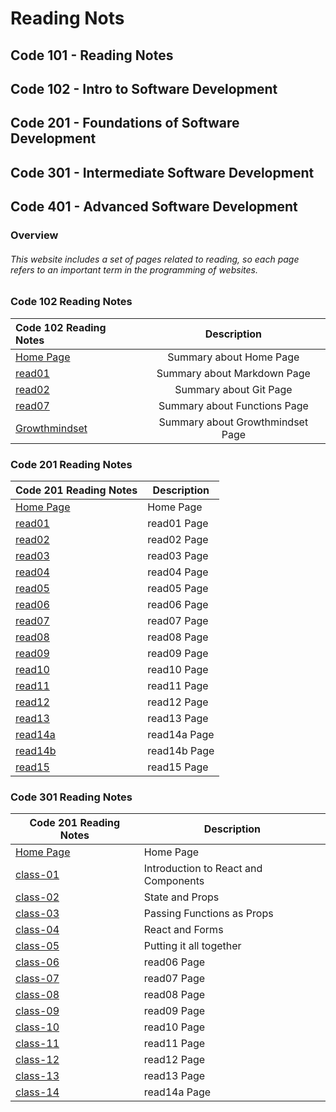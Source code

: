 # Reading Nots

## Code 101 - Reading Notes

## Code 102 - Intro to Software Development

## Code 201 - Foundations of Software Development

## Code 301 - Intermediate Software Development

## Code 401 - Advanced Software Development


### Overview 
###### This website includes a set of pages related to reading, so each page refers to an important term in the programming of websites.




### Code 102 Reading Notes


| Code 102 Reading Notes                                                         | Description                      | 
| :---                                                                           |    :----:                        |
| [Home Page](https://hadeelalshaee94.github.io/reading-notes/README)            | Summary about Home Page          | 
| [read01](https://hadeelalshaee94.github.io/reading-notes/read01)               | Summary about Markdown Page      | 
| [read02](https://hadeelalshaee94.github.io/reading-notes/read02)               | Summary about Git Page           | 
| [read07](https://hadeelalshaee94.github.io/reading-notes/read7)                | Summary about Functions Page     |
| [Growthmindset](https://hadeelalshaee94.github.io/reading-notes/Growthmindset) | Summary about Growthmindset Page | 






### Code 201 Reading Notes

| Code 201 Reading Notes                                                                      | Description |
| -----------                                                                                 | ----------- |
| [Home Page](https://hadeelalshaer94.github.io/Code-201-Reading-Notes/README)                | Home Page         |
| [read01](https://hadeelalshaer94.github.io/Code-201-Reading-Notes/read01)                   | read01 Page       |
| [read02](https://hadeelalshaer94.github.io/Code-201-Reading-Notes/read02)                   | read02 Page       |
| [read03](https://hadeelalshaer94.github.io/Code-201-Reading-Notes/read03)                   | read03 Page       |
| [read04](https://hadeelalshaer94.github.io/Code-201-Reading-Notes/read04)                   | read04 Page       |
| [read05](https://hadeelalshaer94.github.io/Code-201-Reading-Notes/read05)                   | read05 Page       |
| [read06](https://hadeelalshaer94.github.io/Code-201-Reading-Notes/read06)                   | read06 Page       |
| [read07](https://hadeelalshaer94.github.io/Code-201-Reading-Notes/read07)                   | read07 Page       |
| [read08](https://hadeelalshaer94.github.io/Code-201-Reading-Notes/read08)                   | read08 Page       |
| [read09](https://hadeelalshaer94.github.io/Code-201-Reading-Notes/read09)                   | read09 Page       |
| [read10](https://hadeelalshaer94.github.io/Code-201-Reading-Notes/read10)                   | read10 Page       |
| [read11](https://hadeelalshaer94.github.io/Code-201-Reading-Notes/read11)                   | read11 Page       |
| [read12](https://hadeelalshaer94.github.io/Code-201-Reading-Notes/read12)                   | read12 Page       |
| [read13](https://hadeelalshaer94.github.io/Code-201-Reading-Notes/read13)                   | read13 Page       |
| [read14a](https://hadeelalshaer94.github.io/Code-201-Reading-Notes/read14a)                 | read14a Page      |
| [read14b](https://hadeelalshaer94.github.io/Code-201-Reading-Notes/read14b)                 | read14b Page      |
| [read15](https://hadeelalshaer94.github.io/Code-201-Reading-Notes/read15)                   | read15 Page       |




### Code 301 Reading Notes

| Code 201 Reading Notes                                                                      | Description |
| -----------                                                                                 | ----------- |
| [Home Page](https://hadeelalshaer94.github.io/reading-notes/README)                | Home Page         |
| [class-01](https://hadeelalshaer94.github.io/reading-notes/class-01)                   | Introduction to React and Components      |
| [class-02](https://hadeelalshaer94.github.io/reading-notes/class-02)                   | State and Props       |
| [class-03](https://hadeelalshaer94.github.io/reading-notes/class-03)                   | Passing Functions as Props       |
| [class-04](https://hadeelalshaer94.github.io/reading-notes/class-04)                   | React and Forms       |
| [class-05](https://hadeelalshaer94.github.io/reading-notes/class-05)                   | Putting it all together       |
| [class-06](https://hadeelalshaer94.github.io/reading-notes/class-06)                   | read06 Page       |
| [class-07](https://hadeelalshaer94.github.io/reading-notes/class-07)                   | read07 Page       |
| [class-08](https://hadeelalshaer94.github.io/reading-notes/class-08)                   | read08 Page       |
| [class-09](https://hadeelalshaer94.github.io/reading-notes/class-09)                   | read09 Page       |
| [class-10](https://hadeelalshaer94.github.io/reading-notes/class-10)                   | read10 Page       |
| [class-11](https://hadeelalshaer94.github.io/reading-notes/class-11)                   | read11 Page       |
| [class-12](https://hadeelalshaer94.github.io/reading-notes/class-12)                   | read12 Page       |
| [class-13](https://hadeelalshaer94.github.io/reading-notes/class-13)                   | read13 Page       |
| [class-14](https://hadeelalshaer94.github.io/reading-notes/class-14)                 | read14a Page      |

